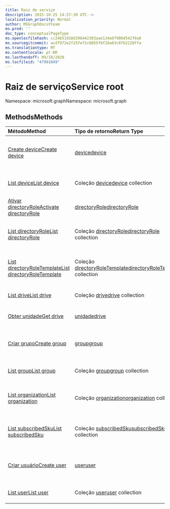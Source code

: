```yaml
---
title: Raiz de serviço
description: 2015-10-25 14:57:30 UTC-->
localization_priority: Normal
author: MSGraphDocsVteam
ms.prod: ''
doc_type: conceptualPageType
ms.openlocfilehash: cc24b51918d396442303aae134a6f900d542f0a8
ms.sourcegitcommit: acdf972e2f25fef2c6855f6f28a63c0762228ffa
ms.translationtype: MT
ms.contentlocale: pt-BR
ms.lasthandoff: 09/18/2020
ms.locfileid: "47991849"
---
```

# <a name="service-root"></a><span data-ttu-id="3a76e-103">Raiz de serviço</span><span class="sxs-lookup"><span data-stu-id="3a76e-103">Service root</span></span>

<span data-ttu-id="3a76e-104">Namespace: microsoft.graph</span><span class="sxs-lookup"><span data-stu-id="3a76e-104">Namespace: microsoft.graph</span></span>


## <a name="methods"></a><span data-ttu-id="3a76e-105">Methods</span><span class="sxs-lookup"><span data-stu-id="3a76e-105">Methods</span></span>



| <span data-ttu-id="3a76e-106">Método</span><span class="sxs-lookup"><span data-stu-id="3a76e-106">Method</span></span>           | <span data-ttu-id="3a76e-107">Tipo de retorno</span><span class="sxs-lookup"><span data-stu-id="3a76e-107">Return Type</span></span>    |<span data-ttu-id="3a76e-108">Descrição</span><span class="sxs-lookup"><span data-stu-id="3a76e-108">Description</span></span>|
|:---------------|:--------|:----------|
|[<span data-ttu-id="3a76e-109">Create device</span><span class="sxs-lookup"><span data-stu-id="3a76e-109">Create device</span></span>](../api/device-post-devices.md) |[<span data-ttu-id="3a76e-110">device</span><span class="sxs-lookup"><span data-stu-id="3a76e-110">device</span></span>](device.md)| <span data-ttu-id="3a76e-111">Crie um novo dispositivo postando na coleção de dispositivos.</span><span class="sxs-lookup"><span data-stu-id="3a76e-111">Create a new device by posting to the devices collection.</span></span>|
|[<span data-ttu-id="3a76e-112">List device</span><span class="sxs-lookup"><span data-stu-id="3a76e-112">List device</span></span>](../api/device-list.md) | <span data-ttu-id="3a76e-113">Coleção [device](device.md)</span><span class="sxs-lookup"><span data-stu-id="3a76e-113">[device](device.md) collection</span></span> |<span data-ttu-id="3a76e-114">Obtenha a coleção de objetos de dispositivos.</span><span class="sxs-lookup"><span data-stu-id="3a76e-114">Get device object collection.</span></span> |
|[<span data-ttu-id="3a76e-115">Ativar directoryRole</span><span class="sxs-lookup"><span data-stu-id="3a76e-115">Activate directoryRole</span></span>](../api/directoryrole-post-directoryroles.md) | [<span data-ttu-id="3a76e-116">directoryRole</span><span class="sxs-lookup"><span data-stu-id="3a76e-116">directoryRole</span></span>](directoryrole.md) |<span data-ttu-id="3a76e-117">Ative uma função de diretório.</span><span class="sxs-lookup"><span data-stu-id="3a76e-117">Activate a directory role.</span></span> |
|[<span data-ttu-id="3a76e-118">List directoryRole</span><span class="sxs-lookup"><span data-stu-id="3a76e-118">List directoryRole</span></span>](../api/directoryrole-list.md) | <span data-ttu-id="3a76e-119">Coleção [directoryRole](directoryrole.md)</span><span class="sxs-lookup"><span data-stu-id="3a76e-119">[directoryRole](directoryrole.md) collection</span></span> |<span data-ttu-id="3a76e-120">Obtenha a coleção de objetos de directoryRole.</span><span class="sxs-lookup"><span data-stu-id="3a76e-120">Get directoryRole object collection.</span></span> |
|[<span data-ttu-id="3a76e-121">List directoryRoleTemplate</span><span class="sxs-lookup"><span data-stu-id="3a76e-121">List directoryRoleTemplate</span></span>](../api/directoryroletemplate-list.md) | <span data-ttu-id="3a76e-122">Coleção [directoryRoleTemplate](directoryroletemplate.md)</span><span class="sxs-lookup"><span data-stu-id="3a76e-122">[directoryRoleTemplate](directoryroletemplate.md) collection</span></span> |<span data-ttu-id="3a76e-123">Obtenha a coleção de objetos de directoryRoleTemplate.</span><span class="sxs-lookup"><span data-stu-id="3a76e-123">Get directoryRoleTemplate object collection.</span></span> |
|[<span data-ttu-id="3a76e-124">List drive</span><span class="sxs-lookup"><span data-stu-id="3a76e-124">List drive</span></span>](../api/drive-list.md) | <span data-ttu-id="3a76e-125">Coleção [drive](drive.md)</span><span class="sxs-lookup"><span data-stu-id="3a76e-125">[drive](drive.md) collection</span></span> |<span data-ttu-id="3a76e-126">Obtenha a coleção de objetos de unidades.</span><span class="sxs-lookup"><span data-stu-id="3a76e-126">Get drive object collection.</span></span> |
|[<span data-ttu-id="3a76e-127">Obter unidade</span><span class="sxs-lookup"><span data-stu-id="3a76e-127">Get drive</span></span>](../api/drive-get.md) | [<span data-ttu-id="3a76e-128">unidade</span><span class="sxs-lookup"><span data-stu-id="3a76e-128">drive</span></span>](drive.md)  |<span data-ttu-id="3a76e-129">Obtenha as propriedades do objeto drive.</span><span class="sxs-lookup"><span data-stu-id="3a76e-129">Get drive object properties.</span></span> |
|[<span data-ttu-id="3a76e-130">Criar grupo</span><span class="sxs-lookup"><span data-stu-id="3a76e-130">Create group</span></span>](../api/group-post-groups.md) |[<span data-ttu-id="3a76e-131">group</span><span class="sxs-lookup"><span data-stu-id="3a76e-131">group</span></span>](group.md)| <span data-ttu-id="3a76e-132">Crie um novo grupo postando na coleção de grupos.</span><span class="sxs-lookup"><span data-stu-id="3a76e-132">Create a new group by posting to the groups collection.</span></span>|
|[<span data-ttu-id="3a76e-133">List group</span><span class="sxs-lookup"><span data-stu-id="3a76e-133">List group</span></span>](../api/group-list.md) | <span data-ttu-id="3a76e-134">Coleção [group](group.md)</span><span class="sxs-lookup"><span data-stu-id="3a76e-134">[group](group.md) collection</span></span> |<span data-ttu-id="3a76e-135">Obtenha a coleção de objetos de grupos.</span><span class="sxs-lookup"><span data-stu-id="3a76e-135">Get group object collection.</span></span> |
|[<span data-ttu-id="3a76e-136">List organization</span><span class="sxs-lookup"><span data-stu-id="3a76e-136">List organization</span></span>](../api/organization-get.md) | <span data-ttu-id="3a76e-137">Coleção [organization](organization.md)</span><span class="sxs-lookup"><span data-stu-id="3a76e-137">[organization](organization.md) collection</span></span> |<span data-ttu-id="3a76e-138">Obtenha a coleção de objetos de organizações.</span><span class="sxs-lookup"><span data-stu-id="3a76e-138">Get organization object collection.</span></span> |
|[<span data-ttu-id="3a76e-139">List subscribedSku</span><span class="sxs-lookup"><span data-stu-id="3a76e-139">List subscribedSku</span></span>](../api/subscribedsku-list.md) | <span data-ttu-id="3a76e-140">Coleção [subscribedSku](subscribedsku.md)</span><span class="sxs-lookup"><span data-stu-id="3a76e-140">[subscribedSku](subscribedsku.md) collection</span></span> |<span data-ttu-id="3a76e-141">Obtenha a coleção de objetos de subscribedSku.</span><span class="sxs-lookup"><span data-stu-id="3a76e-141">Get subscribedSku object collection.</span></span> |
|[<span data-ttu-id="3a76e-142">Criar usuário</span><span class="sxs-lookup"><span data-stu-id="3a76e-142">Create user</span></span>](../api/user-post-users.md) |[<span data-ttu-id="3a76e-143">user</span><span class="sxs-lookup"><span data-stu-id="3a76e-143">user</span></span>](user.md)| <span data-ttu-id="3a76e-144">Crie um novo usuário postando na coleção de usuários.</span><span class="sxs-lookup"><span data-stu-id="3a76e-144">Create a new user by posting to the users collection.</span></span>|
|[<span data-ttu-id="3a76e-145">List user</span><span class="sxs-lookup"><span data-stu-id="3a76e-145">List user</span></span>](../api/user-list.md) | <span data-ttu-id="3a76e-146">Coleção [user](user.md)</span><span class="sxs-lookup"><span data-stu-id="3a76e-146">[user](user.md) collection</span></span> |<span data-ttu-id="3a76e-147">Obtenha a coleção de objetos de usuários.</span><span class="sxs-lookup"><span data-stu-id="3a76e-147">Get user object collection.</span></span> |

<!-- uuid: 8fcb5dbc-d5aa-4681-8e31-b001d5168d79
2015-10-25 14:57:30 UTC -->
<!-- {
  "type": "#page.annotation",
  "description": "Service root",
  "keywords": "",
  "section": "documentation",
  "tocPath": ""
}-->


